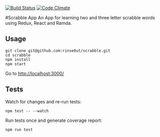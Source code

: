 [![Build Status](https://travis-ci.org/rinse0ut/scrabble.svg?branch=master)](https://travis-ci.org/rinse0ut/scrabble)
[![Code Climate](https://codeclimate.com/github/rinse0ut/scrabble/badges/gpa.svg)](https://codeclimate.com/github/rinse0ut/scrabble)

#Scrabble App
An App for learning two and three letter scrabble words using Redux, React and Ramda.

## Usage

```
git clone git@github.com:rinse0ut/scrabble.git
cd scrabble
npm install
npm start
```

Go to [http://localhost:3000/](http://localhost:3000/)

## Tests
Watch for changes and re-run tests:

```
npm test -- --watch
```

Run tests once and generate coverage report:

```
npm run test
